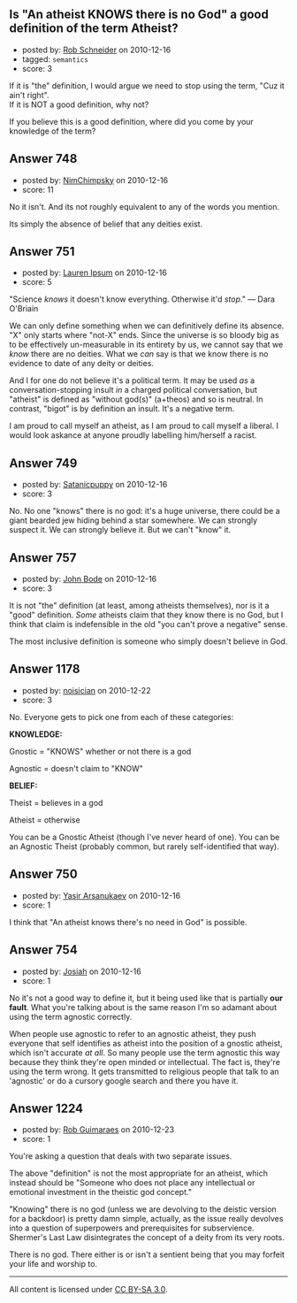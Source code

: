 ## Is "An atheist KNOWS there is no God" a good definition of the term Atheist?

- posted by: [Rob Schneider](https://stackexchange.com/users/-1/149-rob-schneider) on 2010-12-16
- tagged: `semantics`
- score: 3

If it is "the" definition, I would argue we need to stop using the term, "Cuz it ain't right".<br>
If it is NOT a good definition, why not?

If you believe this is a good definition, where did you come by your knowledge of the term?




## Answer 748

- posted by: [NimChimpsky](https://stackexchange.com/users/-1/147-nimchimpsky) on 2010-12-16
- score: 11

No it isn't. And its not roughly equivalent to any of the words you mention.

Its simply the absence of belief that any deities exist.


## Answer 751

- posted by: [Lauren Ipsum](https://stackexchange.com/users/-1/71-lauren-ipsum) on 2010-12-16
- score: 5

"Science <i>knows</i> it doesn't know everything. Otherwise it'd <i>stop</i>." &mdash; Dara O'Briain

We can only define something when we can definitively define its absence. "X" only starts where "not-X" ends. Since the universe is so bloody big as to be effectively un-measurable in its entirety by us, we cannot say that we <i>know</i> there are no deities. What we <i>can</i> say is that we know there is no evidence to date of any deity or deities.

And I for one do not believe it's a political term. It may be used <i>as</i> a conversation-stopping insult <i>in</i> a charged political conversation, but "atheist" is defined as "without god(s)" (a+theos) and so is neutral. In contrast, "bigot" is by definition an insult. It's a negative term. 

I am proud to call myself an atheist, as I am proud to call myself a liberal. I would look askance at anyone proudly labelling him/herself a racist.


## Answer 749

- posted by: [Satanicpuppy](https://stackexchange.com/users/-1/169-satanicpuppy) on 2010-12-16
- score: 3

No. No one "knows" there is no god: it's a huge universe, there could be a giant bearded jew hiding behind a star somewhere. We can strongly suspect it. We can strongly believe it. But we can't "know" it.


## Answer 757

- posted by: [John Bode](https://stackexchange.com/users/-1/117-john-bode) on 2010-12-16
- score: 3

It is not "the" definition (at least, among atheists themselves), nor is it a "good" definition.  *Some* atheists claim that they know there is no God, but I think that claim is indefensible in the old "you can't prove a negative" sense.  

The most inclusive definition is someone who simply doesn't believe in God.  


## Answer 1178

- posted by: [noisician](https://stackexchange.com/users/-1/90-noisician) on 2010-12-22
- score: 3

No. Everyone gets to pick one from each of these categories:

**KNOWLEDGE:**

Gnostic = "KNOWS" whether or not there is a god 

Agnostic = doesn't claim to "KNOW"

**BELIEF:**

Theist = believes in a god

Atheist = otherwise

You can be a Gnostic Atheist (though I've never heard of one).
You can be an Agnostic Theist (probably common, but rarely self-identified that way).



## Answer 750

- posted by: [Yasir Arsanukaev](https://stackexchange.com/users/-1/197-yasir-arsanukaev) on 2010-12-16
- score: 1

I think that "An atheist knows there's no need in God" is possible.


## Answer 754

- posted by: [Josiah](https://stackexchange.com/users/-1/88-josiah) on 2010-12-16
- score: 1

No it's not a good way to define it, but it being used like that is partially **our fault**. What you're talking about is the same reason I'm so adamant about using the term agnostic correctly.

When people use agnostic to refer to an agnostic atheist, they push everyone that self identifies as atheist into the position of a gnostic atheist, which isn't accurate *at all*. So many people use the term agnostic this way because they think they're open minded or intellectual. The fact is, they're using the term wrong. It gets transmitted to religious people that talk to an 'agnostic' or do a cursory google search and there you have it.


## Answer 1224

- posted by: [Rob Guimaraes](https://stackexchange.com/users/-1/361-rob-guimaraes) on 2010-12-23
- score: 1

You're asking a question that deals with two separate issues.

The above "definition" is not the most appropriate for an atheist, which instead should be "Someone who does not place any intellectual or emotional investment in the theistic god concept."

"Knowing" there is no god (unless we are devolving to the deistic version for a backdoor) is pretty damn simple, actually, as the issue really devolves into a question of superpowers and prerequisites for subservience. Shermer's Last Law disintegrates the concept of a deity from its very roots.

There is no god. There either is or isn't a sentient being that you may forfeit your life and worship to.





---

All content is licensed under [CC BY-SA 3.0](https://creativecommons.org/licenses/by-sa/3.0/).
